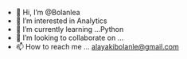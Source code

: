 - 👋 Hi, I’m @Bolanlea
- 👀 I’m interested in Analytics 
- 🌱 I’m currently learning ...Python 
- 💞️ I’m looking to collaborate on ...
- 📫 How to reach me ... alayakibolanle@gmail.com

<!---
Bolanlea/Bolanlea is a ✨ special ✨ repository because its `README.md` (this file) appears on your GitHub profile.
You can click the Preview link to take a look at your changes.
--->
